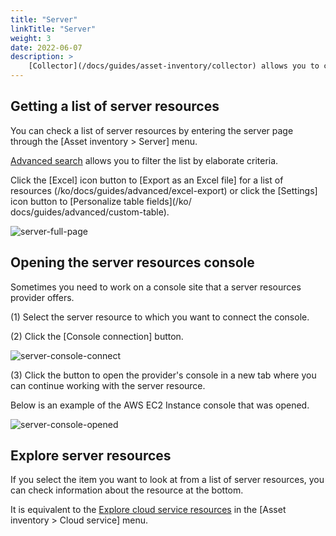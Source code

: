 ```yaml
---
title: "Server"
linkTitle: "Server"
weight: 3
date: 2022-06-07
description: >
    [Collector](/docs/guides/asset-inventory/collector) allows you to check server resources among diverse resources of cloud services.
---
```


## Getting a list of server resources

You can check a list of server resources by entering the server page through the [Asset inventory > Server] menu.

[Advanced search](/docs/guides/advanced/search) allows you to filter the list by elaborate criteria.

Click the [Excel] icon button to [Export as an Excel file] for a list of resources (/ko/docs/guides/advanced/excel-export) or click the [Settings] icon button to [Personalize table fields](/ko/ docs/guides/advanced/custom-table).

![server-full-page](/docs/guides/asset-inventory/server-img/server-full-page.png)

## Opening the server resources console

Sometimes you need to work on a console site that a server resources provider offers.

(1) Select the server resource to which you want to connect the console.

(2) Click the [Console connection] button.

![server-console-connect](/docs/guides/asset-inventory/server-img/server-console-connect.png)

(3) Click the button to open the provider's console in a new tab where you can continue working with the server resource.

Below is an example of the AWS EC2 Instance console that was opened.

![server-console-opened](/docs/guides/asset-inventory/server-img/server-console-opened.png)

## Explore server resources

If you select the item you want to look at from a list of server resources, you can check information about the resource at the bottom.

It is equivalent to the [Explore cloud service resources](/docs/guides/asset-inventory/cloud-service/#resources-in-cloud-services) in the [Asset inventory > Cloud service] menu.
